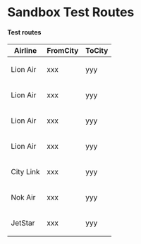 # Sandbox Test Routes

#### Test routes


| Airline| FromCity                                                 | ToCity                                                                                                                                                                                      |
| ------------------------------------ | ------------------------------------------------------ | ------------------------------------------------------------------------------------------------------------------------------------------------------------------------------------------------ |
|Lion Air  | <p>xxx</p><p> </p>                                                 | <p>yyy </p><p> </p>                                                                                                                                                      |
|Lion Air  | <p>xxx</p><p> </p>                                                 | <p>yyy </p><p> </p>                                                                                                                                                      |
|Lion Air  | <p>xxx</p><p> </p>                                                 | <p>yyy </p><p> </p>                                                                                                                                                      |
|Lion Air  | <p>xxx</p><p> </p>                                                 | <p>yyy </p><p> </p>                                                                                                                                                      |
|City Link  | <p>xxx</p><p> </p>                                                 | <p>yyy </p><p> </p>                                                                                                                                                      |
|Nok Air  | <p>xxx</p><p> </p>                                                 | <p>yyy </p><p> </p>                                                                                                                                                      |
|JetStar  | <p>xxx</p><p> </p>                                                 | <p>yyy </p><p> </p>                                                                                                                                                      |
